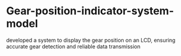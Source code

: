 # Gear-position-indicator-system-model
developed a system to display the gear position on an LCD, ensuring accurate gear detection and reliable data transmission
